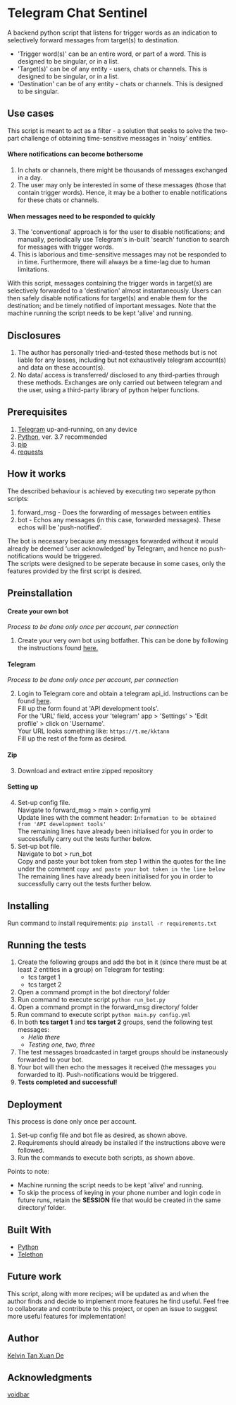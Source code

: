 # Telegram Chat Sentinel
A backend python script that listens for trigger words as an indication to selectively forward messages from target(s) to destination.
* 'Trigger word(s)' can be an entire word, or part of a word. This is designed to be singular, or in a list.
* 'Target(s)' can be of any entity - users, chats or channels. This is designed to be singular, or in a list.
* 'Destination' can be of any entity - chats or channels. This is designed to be singular.

## Use cases
This script is meant to act as a filter - a solution that seeks to solve the two-part challenge of obtaining time-sensitive messages in 'noisy' entities.

#### Where notifications can become bothersome
1. In chats or channels, there might be thousands of messages exchanged in a day.
2. The user may only be interested in some of these messages (those that contain trigger words).
   Hence, it may be a bother to enable notifications for these chats or channels.

#### When messages need to be responded to quickly
3. The 'conventional' approach is for the user to disable notifications; and manually, periodically use Telegram's in-built 'search' function to search for messages with trigger words.
4. This is laborious and time-sensitive messages may not be responded to in time. Furthermore, there will always be a time-lag due to human limitations.

With this script, messages containing the trigger words in target(s) are selectively forwarded to a 'destination' almost instantaneously.
Users can then safely disable notifications for target(s) and enable them for the destination; and be timely notified of important messages. Note that the machine running the script needs to be kept 'alive' and running. 

## Disclosures
1. The author has personally tried-and-tested these methods but is not liable for any losses, including but not exhaustively telegram account(s) and data on these account(s). 
2. No data/ access is transferred/ disclosed to any third-parties through these methods. Exchanges are only carried out between telegram and the user, using a third-party library of python helper functions.

## Prerequisites
1. [Telegram](https://web.telegram.org/) up-and-running, on any device
2. [Python](https://www.python.org/downloads/), ver. 3.7 recommended
3. [pip](https://pypi.org/project/pip/)
4. [requests](https://pypi.org/project/requests/)

## How it works
The described behaviour is achieved by executing two seperate python scripts:
1. forward_msg - Does the forwarding of messages between entities
2. bot - Echos any messages (in this case, forwarded messages). These echos will be 'push-notified'.

The bot  is necessary because any messages forwarded without it would already be deemed 'user acknowledged' by Telegram, and hence no push-notifications would be triggered.
<br>The scripts were designed to be seperate because in some cases, only the features provided by the first script is desired.

## Preinstallation
#### Create your own bot
_Process to be done only once per account, per connection_
1. Create your very own bot using botfather. This can be done by following the instructions found [here.](https://core.telegram.org/bots#6-botfather)
#### Telegram
_Process to be done only once per account, per connection_

2. Login to Telegram core and obtain a telegram api_id.
   Instructions can be found [here](https://core.telegram.org/api/obtaining_api_id).</br>
   Fill up the form found at 'API development tools'.</br>
   For the 'URL' field, access your 'telegram' app > 'Settings' > 'Edit profile' > click on 'Username'.</br>
   Your URL looks something like: `https://t.me/kktann`</br>
   Fill up the rest of the form as desired.
#### Zip
3. Download and extract entire zipped repository
#### Setting up
4. Set-up config file.</br>
   Navigate to forward_msg > main > config.yml</br>
   Update lines with the comment header: `Information to be obtained from 'API development tools'`</br>
   The remaining lines have already been initialised for you in order to successfully carry out the tests further below.
5. Set-up bot file.</br>
   Navigate to bot > run_bot</br>
   Copy and paste your bot token from step 1 within the quotes for the line under the comment `copy and paste your bot token in the line below`</br>
   The remaining lines have already been initialised for you in order to successfully carry out the tests further below.

## Installing

Run command to install requirements:
```pip install -r requirements.txt```

## Running the tests

1. Create the following groups and add the bot in it (since there must be at least 2 entities in a group) on Telegram for testing:
   * tcs target 1
   * tcs target 2
2. Open a command prompt in the bot directory/ folder
3. Run command to execute script
   ```python run_bot.py```
4. Open a command prompt in the forward_msg directory/ folder
5. Run command to execute script
   ```python main.py config.yml```
6. In both **tcs target 1** and **tcs target 2** groups, send the following test messages:
   * *Hello there*
   * *Testing one, two, three*
7. The test messages broadcasted in target groups should be instaneously forwarded to your bot.
8. Your bot will then echo the messages it received (the messages you forwarded to it). Push-notifications would be triggered.
8. **Tests completed and successful!**

## Deployment
This process is done only once per account.
1. Set-up config file and bot file as desired, as shown above.
2. Requirements should already be installed if the instructions above were followed.
3. Run the commands to execute both scripts, as shown above.

Points to note:
* Machine running the script needs to be kept 'alive' and running.
* To skip the process of keying in your phone number and login code in future runs, retain the **SESSION** file that would be created in the same directory/ folder.

## Built With

* [Python](https://www.python.org/downloads/)
* [Telethon](https://arabic-telethon.readthedocs.io/en/stable/)

## Future work

This script, along with more recipes; will be updated as and when the author finds and decide to implement more features he find useful.
Feel free to collaborate and contribute to this project, or open an issue to suggest more useful features for implementation!

## Author

[Kelvin Tan Xuan De](https://github.com/kelvinxuande)

## Acknowledgments

[voidbar](https://github.com/voidbar)
